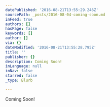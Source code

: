 ```yaml
---
datePublished: '2016-08-21T13:55:29.246Z'
sourcePath: _posts/2016-08-04-coming-soon.md
inFeed: true
authors: []
hasPage: false
keywords: []
author: []
via: {}
dateModified: '2016-08-21T13:55:28.795Z'
title: ''
publisher: {}
description: Coming Soon!
inLanguage: null
inNav: false
starred: false
_type: Blurb

---
```

Coming Soon!